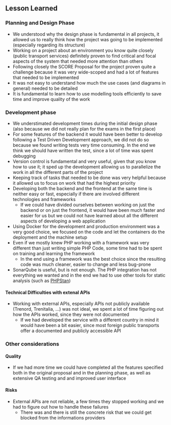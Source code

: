 ## Lesson Learned

### Planning and Design Phase

* We understood why the design phase is fundamental in all projects, it allowed us to really think how the project was going to be implemented (especially regarding its structure)
* Working on a project about an environment you know quite closely (public transport services) definitely proven to find critical and focal aspects of the system that needed more attention than others
* Following closely the SCORE Proposal for the project proven quite a challenge because it was very wide-scoped and had a lot of features that needed to be implemented
* It was not easy to understand how much the use cases (and diagrams in general) needed to be detailed
* It is fundamental to learn how to use modelling tools efficiently to save time and improve quality of the work

### Development phase

* We understimated development times during the initial design phase (also because we did not really plan for the exams in the first place)
* For some features of the backend it would have been better to develop following a Test Driven Development approach, we did not do so because we found writing tests very time consuming. In the end we think we should have written the test, since a lot of time was spent debugging
* Version control is fundamental and very useful, given that you know how to use it; it sped up the development allowing us to parallelize the work in all the different parts of the project
* Keeping track of tasks that needed to be done was very helpful because it allowed us to focus on work that had the highest priority
* Developing both the backend and the frontend at the same time is neither easy or fast, especially if there are involved different technologies and frameworks
	* If we could have divided ourselves between working on just the backend or on just the frontend, it would have been much faster and easier for us but we could not have learned about all the different aspects of developing a web application
* Using Docker for the development and production environment was a very good choice, we focused on the code and let the containers do the deployment and the machine setup
* Even if we mostly knew PHP working with a framework was very different than just writing simple PHP Code, some time had to be spent on training and learning the framework
	* In the end using a framework was the best choice since the resulting code was much cleaner, easier to change and less bug-prone
* SonarQube is useful, but is not enough. The PHP integration has not everything we wanted and in the end we had to use other tools for static analysis (such as [PHPStan](https://github.com/phpstan/phpstan))

#### Technical Difficulties with extenal APIs

* Working with external APIs, especially APIs not publicly available (Trenord, Trenitalia, ...) was not ideal, we spent a lot of time figuring out how the APIs worked, since they were not documented
	* If we had developed the service with a different country in mind it would have been a bit easier, since most foreign public transports offer a documented and publicly accessible API

### Other considerations

#### Quality

* If we had more time we could have completed all the features specified both in the original proposal and in the planning phase, as well as extensive QA testing and and improved user interface

#### Risks

* External APIs are not reliable, a few times they stopped working and we had to figure out how to handle these failures
	* There was and there is still the concrete risk that we could get blocked from the informations providers

